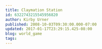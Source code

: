 ```yaml
---
title: Claymation Station
id: 6322743215545956820
author: Kirby Urner
published: 2008-10-03T09:30:00.000-07:00
updated: 2017-01-17T23:29:15.425-08:00
blog: world_game
tags: 
---
```


